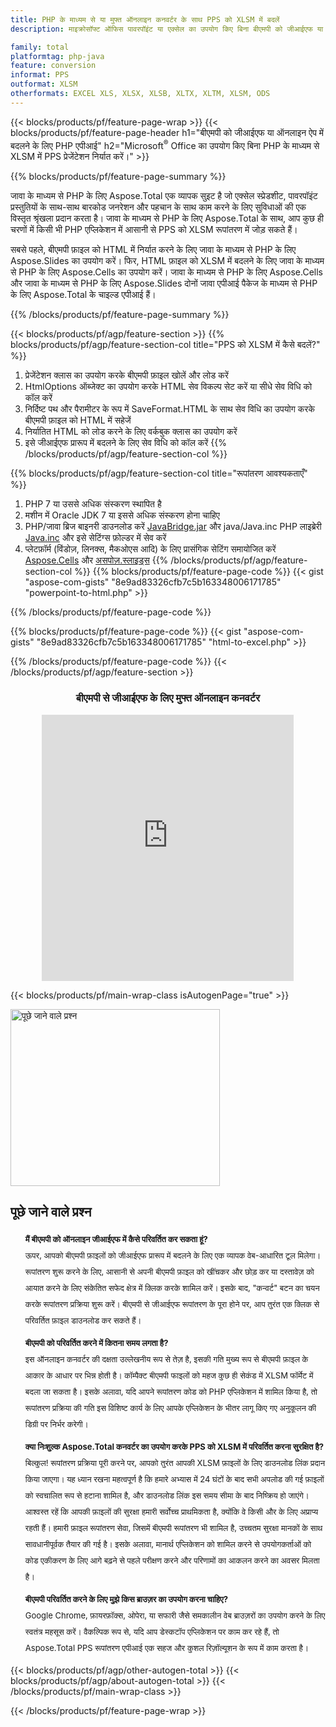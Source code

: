 ```yaml
---
title: PHP के माध्यम से या मुफ्त ऑनलाइन कनवर्टर के साथ PPS को XLSM में बदलें 
description: माइक्रोसॉफ्ट ऑफिस पावरपॉइंट या एक्सेल का उपयोग किए बिना बीएमपी को जीआईएफ या ऑनलाइन ऐप में कनवर्ट करने के लिए PHP एपीआई। कोड को एकीकृत करने से पहले मुफ़्त बीएमपी से जीआईएफ ऑनलाइन कनवर्टर का तुरंत परीक्षण करें। 

family: total
platformtag: php-java
feature: conversion
informat: PPS
outformat: XLSM
otherformats: EXCEL XLS, XLSX, XLSB, XLTX, XLTM, XLSM, ODS
---
```

{{< blocks/products/pf/feature-page-wrap >}}
{{< blocks/products/pf/feature-page-header h1="बीएमपी को जीआईएफ या ऑनलाइन ऐप में बदलने के लिए PHP एपीआई" h2="Microsoft<sup>&reg;</sup> Office का उपयोग किए बिना PHP के माध्यम से XLSM में PPS प्रेजेंटेशन निर्यात करें।" >}}

{{% blocks/products/pf/feature-page-summary %}}

जावा के माध्यम से PHP के लिए Aspose.Total एक व्यापक सुइट है जो एक्सेल स्प्रेडशीट, पावरपॉइंट प्रस्तुतियों के साथ-साथ बारकोड जनरेशन और पहचान के साथ काम करने के लिए सुविधाओं की एक विस्तृत श्रृंखला प्रदान करता है। जावा के माध्यम से PHP के लिए Aspose.Total के साथ, आप कुछ ही चरणों में किसी भी PHP एप्लिकेशन में आसानी से PPS को XLSM रूपांतरण में जोड़ सकते हैं।

सबसे पहले, बीएमपी फ़ाइल को HTML में निर्यात करने के लिए जावा के माध्यम से PHP के लिए Aspose.Slides का उपयोग करें। फिर, HTML फ़ाइल को XLSM में बदलने के लिए जावा के माध्यम से PHP के लिए Aspose.Cells का उपयोग करें। जावा के माध्यम से PHP के लिए Aspose.Cells और जावा के माध्यम से PHP के लिए Aspose.Slides दोनों जावा एपीआई पैकेज के माध्यम से PHP के लिए Aspose.Total के चाइल्ड एपीआई हैं।

{{% /blocks/products/pf/feature-page-summary  %}}

{{< blocks/products/pf/agp/feature-section >}}
{{% blocks/products/pf/agp/feature-section-col title="PPS को XLSM में कैसे बदलें?" %}}
1. प्रेजेंटेशन क्लास का उपयोग करके बीएमपी फ़ाइल खोलें और लोड करें
2. HtmlOptions ऑब्जेक्ट का उपयोग करके HTML सेव विकल्प सेट करें या सीधे सेव विधि को कॉल करें
3. निर्दिष्ट पथ और पैरामीटर के रूप में SaveFormat.HTML के साथ सेव विधि का उपयोग करके बीएमपी फ़ाइल को HTML में सहेजें
4. निर्यातित HTML को लोड करने के लिए वर्कबुक क्लास का उपयोग करें
5. इसे जीआईएफ प्रारूप में बदलने के लिए सेव विधि को कॉल करें
{{% /blocks/products/pf/agp/feature-section-col %}}

{{% blocks/products/pf/agp/feature-section-col title="रूपांतरण आवश्यकताएँ" %}}
1. PHP 7 या उससे अधिक संस्करण स्थापित है
2. मशीन में Oracle JDK 7 या इससे अधिक संस्करण होना चाहिए
3. PHP/जावा ब्रिज बाइनरी डाउनलोड करें [JavaBridge.jar](http://php-java-bridge.sourceforge.net/pjb/download.php) और java/Java.inc PHP लाइब्रेरी [Java.inc](http://php-java-bridge.sourceforge.net/pjb/download.php) और इसे सेटिंग्स फ़ोल्डर में सेव करें
4. प्लेटफ़ॉर्म (विंडोज़, लिनक्स, मैकओएस आदि) के लिए प्रासंगिक सेटिंग समायोजित करें [Aspose.Cells](https://docs.aspose.com/cells/php-java/setup-and-installation-guidelines/) और [असपोज़.स्लाइड्स](https://docs.aspose.com/slides/php-java/installation/)
{{% /blocks/products/pf/agp/feature-section-col %}}
{{% blocks/products/pf/feature-page-code %}}
{{< gist "aspose-com-gists" "8e9ad83326cfb7c5b163348006171785" "powerpoint-to-html.php" >}}

{{% /blocks/products/pf/feature-page-code %}}

{{% blocks/products/pf/feature-page-code %}}
{{< gist "aspose-com-gists" "8e9ad83326cfb7c5b163348006171785" "html-to-excel.php" >}}

{{% /blocks/products/pf/feature-page-code %}}
{{< /blocks/products/pf/agp/feature-section >}}

<div class="container-fluid agp-content bg-white aboutfile box-1 vh100 section nopbtm">
<div class=container>
<div class=row>
<div class="demobox tc col-md-12 padding-0" align="center">

<h3>बीएमपी से जीआईएफ के लिए मुफ्त ऑनलाइन कनवर्टर</h3>

<iframe style="border: none; height: 426px;" scrolling="no" src="https://total-conversion-app-65z5r2lp.qa.k8s.dynabic.com/?to=xlsx&from=pptx" id="child-iframe" width="80%"></iframe>

</div></div>
</div></div>

{{< blocks/products/pf/main-wrap-class isAutogenPage="true" >}}
<style>.howtolist li{margin-right: 0!important;line-height: 26px;position: relative;margin-bottom: 10px;font-size: 13px;list-style-type: none;}</style>
<div class="col-md-12 tl bg-gray-dark howtolist section">
  <a class="anchor" name="faqpage"></a>
  <div class="container tl dflex" itemscope="" itemtype="https://schema.org/FAQPage">
      <div class="col-md-4 howtosectiongfx">
          <img class="social-panel-hide-on-mobile" src="https://www.groupdocs.cloud/templates/brand/images/groupdocs/conversion/groupdocs_conversion-brand.png" alt="पूछे जाने वाले प्रश्न" width="335" height="283">
      </div>
      <div class="howtosection col-md-8">
          <div>
              <h2>पूछे जाने वाले प्रश्न</h2>
              <ul>
                  <li itemscope="" itemprop="mainEntity" itemtype="https://schema.org/Question">
                      <div>
                          <span itemprop="name"><b>मैं बीएमपी को ऑनलाइन जीआईएफ में कैसे परिवर्तित कर सकता हूं?</b></span>
                      </div>
                      <div itemscope="" itemprop="acceptedAnswer" itemtype="https://schema.org/Answer">
                          <span itemprop="text">ऊपर, आपको बीएमपी फ़ाइलों को जीआईएफ प्रारूप में बदलने के लिए एक व्यापक वेब-आधारित टूल मिलेगा। रूपांतरण शुरू करने के लिए, आसानी से अपनी बीएमपी फ़ाइल को खींचकर और छोड़ कर या दस्तावेज़ को आयात करने के लिए संकेतित सफेद क्षेत्र में क्लिक करके शामिल करें। इसके बाद, "कन्वर्ट" बटन का चयन करके रूपांतरण प्रक्रिया शुरू करें। बीएमपी से जीआईएफ रूपांतरण के पूरा होने पर, आप तुरंत एक क्लिक से परिवर्तित फ़ाइल डाउनलोड कर सकते हैं।</span>
                      </div>
                  </li>
                  <li itemscope="" itemprop="mainEntity" itemtype="https://schema.org/Question">
                      <div>
                          <span itemprop="name"><b>बीएमपी को परिवर्तित करने में कितना समय लगता है?</b></span>
                      </div>
                      <div itemscope="" itemprop="acceptedAnswer" itemtype="https://schema.org/Answer">
                          <span itemprop="text">इस ऑनलाइन कनवर्टर की दक्षता उल्लेखनीय रूप से तेज़ है, इसकी गति मुख्य रूप से बीएमपी फ़ाइल के आकार के आधार पर भिन्न होती है। कॉम्पैक्ट बीएमपी फाइलों को महज कुछ ही सेकंड में XLSM फॉर्मेट में बदला जा सकता है। इसके अलावा, यदि आपने रूपांतरण कोड को PHP एप्लिकेशन में शामिल किया है, तो रूपांतरण प्रक्रिया की गति इस विशिष्ट कार्य के लिए आपके एप्लिकेशन के भीतर लागू किए गए अनुकूलन की डिग्री पर निर्भर करेगी।</span>
                      </div>
                  </li>
                  <li itemscope="" itemprop="mainEntity" itemtype="https://schema.org/Question">
                      <div>
                          <span itemprop="name"><b>क्या निःशुल्क Aspose.Total कनवर्टर का उपयोग करके PPS को XLSM में परिवर्तित करना सुरक्षित है?</b></span>
                      </div>
                      <div itemscope="" itemprop="acceptedAnswer" itemtype="https://schema.org/Answer">
                          <span itemprop="text">बिल्कुल! रूपांतरण प्रक्रिया पूरी करने पर, आपको तुरंत आपकी XLSM फ़ाइलों के लिए डाउनलोड लिंक प्रदान किया जाएगा। यह ध्यान रखना महत्वपूर्ण है कि हमारे अभ्यास में 24 घंटों के बाद सभी अपलोड की गई फ़ाइलों को स्वचालित रूप से हटाना शामिल है, और डाउनलोड लिंक इस समय सीमा के बाद निष्क्रिय हो जाएंगे। आश्वस्त रहें कि आपकी फ़ाइलों की सुरक्षा हमारी सर्वोच्च प्राथमिकता है, क्योंकि वे किसी और के लिए अप्राप्य रहती हैं। हमारी फ़ाइल रूपांतरण सेवा, जिसमें बीएमपी रूपांतरण भी शामिल है, उच्चतम सुरक्षा मानकों के साथ सावधानीपूर्वक तैयार की गई है। इसके अलावा, मानार्थ एप्लिकेशन को शामिल करने से उपयोगकर्ताओं को कोड एकीकरण के लिए आगे बढ़ने से पहले परीक्षण करने और परिणामों का आकलन करने का अवसर मिलता है।</span>
                      </div>
                  </li>                 
                  <li itemscope="" itemprop="mainEntity" itemtype="https://schema.org/Question">
                      <div>
                          <span itemprop="name"><b>बीएमपी परिवर्तित करने के लिए मुझे किस ब्राउज़र का उपयोग करना चाहिए?</b></span>
                      </div>
                      <div itemscope="" itemprop="acceptedAnswer" itemtype="https://schema.org/Answer">
                          <span itemprop="text">Google Chrome, फ़ायरफ़ॉक्स, ओपेरा, या सफारी जैसे समकालीन वेब ब्राउज़रों का उपयोग करने के लिए स्वतंत्र महसूस करें। वैकल्पिक रूप से, यदि आप डेस्कटॉप एप्लिकेशन पर काम कर रहे हैं, तो Aspose.Total PPS रूपांतरण एपीआई एक सहज और कुशल रिज़ॉल्यूशन के रूप में काम करता है।</span>
                      </div>
                  </li>
              </ul>
          </div>
      </div>
  </div>
{{< blocks/products/pf/agp/other-autogen-total >}}
{{< blocks/products/pf/agp/about-autogen-total >}}
{{< /blocks/products/pf/main-wrap-class >}}

{{< /blocks/products/pf/feature-page-wrap >}}